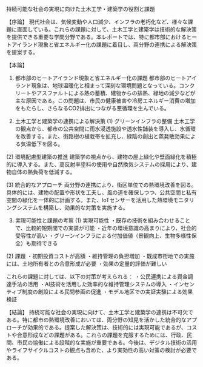 持続可能な社会の実現に向けた土木工学・建築学の役割と課題

【序論】
現代社会は、気候変動や人口減少、インフラの老朽化など、様々な課題に直面している。これらの課題に対して、土木工学と建築学は技術的な解決策を提供できる重要な学問分野である。本レポートでは、特に都市部におけるヒートアイランド現象と省エネルギー化の課題に着目し、両分野の連携による解決策を提案する。

【本論】
1. 都市部のヒートアイランド現象と省エネルギー化の課題
都市部のヒートアイランド現象は、地球温暖化と相まって深刻な環境問題となっている。コンクリートやアスファルトによる熱の蓄積、建物からの排熱、緑地の減少などが主な原因である。この問題は、市民の健康被害や冷房エネルギー消費の増加をもたらし、さらなるCO2排出につながる悪循環を生んでいる。

2. 土木工学と建築学の連携による解決策
(1) グリーンインフラの整備
土木工学の観点から、都市の公共空間に雨水浸透施設や透水性舗装を導入し、水循環を改善する。また、街路樹の植栽帯を拡充し、緑陰の創出と蒸発散効果による気温低下を図る。

(2) 環境配慮型建築の推進
建築学の視点から、建物の屋上緑化や壁面緑化を積極的に導入する。また、高反射率塗料の使用や自然換気システムの採用により、建物自体の熱負荷を低減する。

(3) 統合的なアプローチ
両分野の連携により、街区単位での熱環境改善を図る。具体的には、建物の配置や形状を工夫し、風の道を確保しつつ、公共空間と私有空間の緑化を一体的に計画する。また、IoTセンサーを活用した熱環境モニタリングシステムを構築し、効果的な対策を実施する。

3. 実現可能性と課題の考察
(1) 実現可能性
・既存の技術を組み合わせることで、比較的短期間での実装が可能
・近年の環境意識の高まりにより、社会的受容性が高い
・グリーンインフラによる付加価値（景観向上、生物多様性保全）も期待できる

(2) 課題
・初期投資コストが高額
・維持管理の負担増加
・既成市街地での実施には、土地所有者との合意形成が必要
・効果の定量的評価が難しい

これらの課題に対しては、以下の対策が考えられる：
・公民連携による資金調達手法の活用
・AI技術を活用した効率的な維持管理システムの導入
・インセンティブ制度の創設による民間参画の促進
・モデル地区での実証実験による効果検証

【結論】
持続可能な社会の実現に向けて、土木工学と建築学の連携は不可欠である。特に都市の熱環境改善においては、両分野の知見を活かした統合的なアプローチが効果的である。提案した解決策は、技術的には実現可能であるが、コストや合意形成などの課題がある。これらの課題を克服するためには、行政、民間、市民の協働による段階的な実施が重要である。今後は、デジタル技術の活用やライフサイクルコストの観点も含めた、より実効性の高い対策の検討が必要である。
